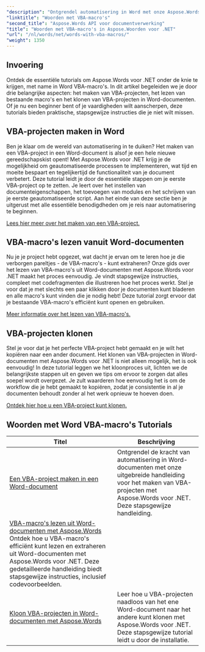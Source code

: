 ```yaml
---
"description": "Ontgrendel automatisering in Word met onze Aspose.Words voor .NET tutorials. Maak, lees en kloon efficiënt VBA-macro's in Word-documenten."
"linktitle": "Woorden met VBA-macro's"
"second_title": "Aspose.Words API voor documentverwerking"
"title": "Woorden met VBA-macro's in Aspose.Woorden voor .NET"
"url": "/nl/words/net/words-with-vba-macros/"
"weight": 1350
---
```


## Invoering

Ontdek de essentiële tutorials om Aspose.Words voor .NET onder de knie te krijgen, met name in Word VBA-macro's. In dit artikel begeleiden we je door drie belangrijke aspecten: het maken van VBA-projecten, het lezen van bestaande macro's en het klonen van VBA-projecten in Word-documenten. Of je nu een beginner bent of je vaardigheden wilt aanscherpen, deze tutorials bieden praktische, stapsgewijze instructies die je niet wilt missen. 

## VBA-projecten maken in Word

Ben je klaar om de wereld van automatisering in te duiken? Het maken van een VBA-project in een Word-document is alsof je een hele nieuwe gereedschapskist opent! Met Aspose.Words voor .NET krijg je de mogelijkheid om geautomatiseerde processen te implementeren, wat tijd en moeite bespaart en tegelijkertijd de functionaliteit van je document verbetert. Deze tutorial leidt je door de essentiële stappen om je eerste VBA-project op te zetten. Je leert over het instellen van documenteigenschappen, het toevoegen van modules en het schrijven van je eerste geautomatiseerde script. Aan het einde van deze sectie ben je uitgerust met alle essentiële benodigdheden om je reis naar automatisering te beginnen. 

[Lees hier meer over het maken van een VBA-project.](./creating-vba-project/)

## VBA-macro's lezen vanuit Word-documenten

Nu je je project hebt opgezet, wat dacht je ervan om te leren hoe je die verborgen pareltjes - de VBA-macro's - kunt extraheren? Onze gids over het lezen van VBA-macro's uit Word-documenten met Aspose.Words voor .NET maakt het proces eenvoudig. Je vindt stapsgewijze instructies, compleet met codefragmenten die illustreren hoe het proces werkt. Stel je voor dat je met slechts een paar klikken door je documenten kunt bladeren en alle macro's kunt vinden die je nodig hebt! Deze tutorial zorgt ervoor dat je bestaande VBA-macro's efficiënt kunt openen en gebruiken. 

[Meer informatie over het lezen van VBA-macro's.](./reading-vba-macros-word-document/)

## VBA-projecten klonen

Stel je voor dat je het perfecte VBA-project hebt gemaakt en je wilt het kopiëren naar een ander document. Het klonen van VBA-projecten in Word-documenten met Aspose.Words voor .NET is niet alleen mogelijk, het is ook eenvoudig! In deze tutorial leggen we het kloonproces uit, lichten we de belangrijkste stappen uit en geven we tips om ervoor te zorgen dat alles soepel wordt overgezet. Je zult waarderen hoe eenvoudig het is om de workflow die je hebt gemaakt te kopiëren, zodat je consistentie in al je documenten behoudt zonder al het werk opnieuw te hoeven doen. 

[Ontdek hier hoe u een VBA-project kunt klonen.](./clone-vba-project-word-document/)

 ## Woorden met Word VBA-macro's Tutorials
| Titel | Beschrijving |
| --- | --- |
| [Een VBA-project maken in een Word-document](./creating-vba-project/) | Ontgrendel de kracht van automatisering in Word-documenten met onze uitgebreide handleiding voor het maken van VBA-projecten met Aspose.Words voor .NET. Deze stapsgewijze handleiding. |
| [VBA-macro's lezen uit Word-documenten met Aspose.Words](./reading-vba-macros-word-document/) Ontdek hoe u VBA-macro's efficiënt kunt lezen en extraheren uit Word-documenten met Aspose.Words voor .NET. Deze gedetailleerde handleiding biedt stapsgewijze instructies, inclusief codevoorbeelden. |
| [Kloon VBA-projecten in Word-documenten met Aspose.Words](./clone-vba-project-word-document/) | Leer hoe u VBA-projecten naadloos van het ene Word-document naar het andere kunt klonen met Aspose.Words voor .NET. Deze stapsgewijze tutorial leidt u door de installatie. |